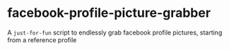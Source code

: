 facebook-profile-picture-grabber
================================

A `just-for-fun` script to endlessly grab facebook profile pictures, starting from a reference profile 

